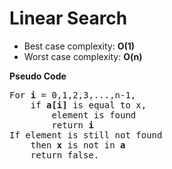 # Linear Search

- Best case complexity: <b>O(1)</b>
- Worst case complexity: <b>O(n)</b>

<b>Pseudo Code</b>

<pre>
For <b>i</b> = 0,1,2,3,...,n-1,
    if <b>a[i]</b> is equal to x,
        element is found 
        return <b>i</b>
If element is still not found
    then <b>x</b> is not in <b>a</b>
    return false.
</pre>
